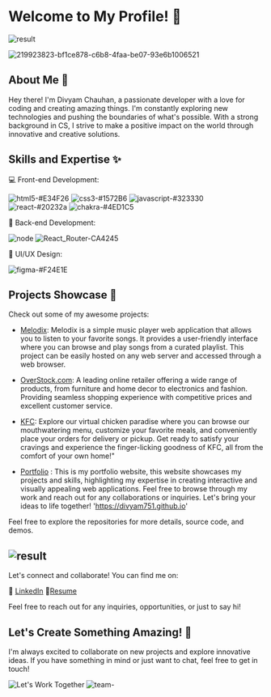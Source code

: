 # Welcome to My Profile! 👋
![result](https://github.com/divyam751/test/assets/125983433/eeb06006-72c3-4627-891a-3e52c140a240)

![219923823-bf1ce878-c6b8-4faa-be07-93e6b1006521](https://github.com/divyam751/test/assets/125983433/f81aa310-61ad-4922-bd90-bed4da09e6c0)
## About Me 🚀

Hey there! I'm Divyam Chauhan, a passionate developer with a love for coding and creating amazing things. I'm constantly exploring new technologies and pushing the boundaries of what's possible. With a strong background in CS, I strive to make a positive impact on the world through innovative and creative solutions.

## Skills and Expertise ✨

💻 Front-end Development: 


![html5-#E34F26](https://github.com/divyam751/test/assets/125983433/b2b0395a-2fc8-4f35-bb96-f09174df359d)
![css3-#1572B6](https://github.com/divyam751/test/assets/125983433/b32e49aa-3f2b-4bce-9adc-23d2bbd9b208)
![javascript-#323330](https://github.com/divyam751/test/assets/125983433/3edd403b-9f06-48ac-8d5a-f8512583793a)
![react-#20232a](https://github.com/divyam751/test/assets/125983433/158c1a83-4117-4202-9068-1ffdc6aca4a1)
![chakra-#4ED1C5](https://github.com/divyam751/test/assets/125983433/601ac093-abdd-46a7-a1ab-472bba091c0b)





💾 Back-end Development: 

![node](https://github.com/divyam751/test/assets/125983433/cd3bbac3-7028-496b-b5fb-7531b1b78651)
![React_Router-CA4245](https://github.com/divyam751/test/assets/125983433/0a68fe41-a56a-468d-bfe3-cb5191d8193c)



🎨 UI/UX Design:

![figma-#F24E1E](https://github.com/divyam751/test/assets/125983433/3e08a00f-e876-4af9-8c18-5d607a3fed31)





## Projects Showcase 🌟

Check out some of my awesome projects:

- [Melodix](https://effortless-cocada-5232fe.netlify.app/): Melodix is a simple music player web application that allows you to listen to your favorite songs. It provides a user-friendly interface where you can browse and play songs from a curated playlist. This project can be easily hosted on any web server and accessed through a web browser.


- [OverStock.com](https://jade-cascaron-47a5f4.netlify.app/): A leading online retailer offering a wide range of products, from furniture and home decor to electronics and fashion. Providing seamless shopping experience with competitive prices and excellent customer service.
  
- [KFC](https://tubular-sopapillas-663bac.netlify.app/): Explore our virtual chicken paradise where you can browse our mouthwatering menu, customize your favorite meals, and conveniently place your orders for delivery or pickup. Get ready to satisfy your cravings and experience the finger-licking goodness of KFC, all from the comfort of your own home!"

- [Portfolio](https://divyam751.github.io) : This is my portfolio website, this website showcases my projects and skills, highlighting my expertise in creating interactive and visually appealing web applications. Feel free to browse through my work and reach out for any collaborations or inquiries. Let's bring your ideas to life together! 'https://divyam751.github.io'


Feel free to explore the repositories for more details, source code, and demos.


![result](https://github.com/divyam751/test/assets/125983433/f36e2db0-29ab-440c-b790-e118e252d388)
---------------------------------------------------------------------------------------------------

Let's connect and collaborate! You can find me on:

💼 [LinkedIn](https://linkedin.com/in/divyam751)
📄[Resume](https://drive.google.com/file/d/1AqZMjnPacKIcH8d_YNiV7STc2LpO08Uw/view?usp=sharing)


Feel free to reach out for any inquiries, opportunities, or just to say hi!



## Let's Create Something Amazing! 🎉

I'm always excited to collaborate on new projects and explore innovative ideas. If you have something in mind or just want to chat, feel free to get in touch!

![Let's Work Together](https://example.com/worktogether.gif)
![team-](https://github.com/divyam751/test/assets/125983433/2d86319f-1e5c-4c86-8cd5-4f19e27ec552)
